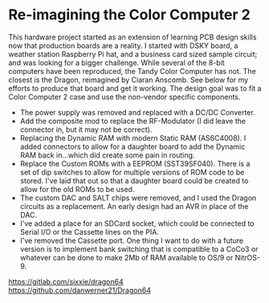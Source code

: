 # Re-imagining the Color Computer 2
This hardware project started as an extension of learning PCB design skills now that production boards are a reality. I started with DSKY board, a weather station Raspberry Pi hat, and a business card sized sample circuit;  and was looking for a bigger challenge. While several of the 8-bit computers have been reproduced, the Tandy Color Computer has not. The closest is the Dragon, reimagined by Ciaran Anscomb. See below for my efforts to produce that board and get it working.
The design goal was to fit a Color Computer 2 case and use the non-vendor specific components. 
- The power supply was removed and replaced with a DC/DC Converter.
- Add the composite mod to replace the RF-Modulator (I did leave the connector in, but it may not be correct).
- Replacing the Dynamic RAM with modern Static RAM (AS6C4008).  I added connectors to allow for a daughter board to add the Dynamic RAM back in...which did create some pain in routing.
- Replace the Custom ROMs with a EEPROM (SST39SF040). There is a set of dip switches to allow for multiple versions of ROM code to be stored. I've laid that out so that a daughter board could be created to allow for the old ROMs to be used.
- The custom DAC and SALT chips were removed, and I used the Dragon circuits as a replacement. An early design had an AVR in place of the DAC. 
- I've added a place for an SDCard socket, which could be connected to Serial I/O or the Cassette lines on the PIA.
- I've removed the Cassette port.
One thing I want to do with a future version is to implement bank switching that is compatible to a CoCo3 or whatever can be done to make 2Mb of RAM available to OS/9 or NitrOS-9.


https://gitlab.com/sixxie/dragon64
https://github.com/danwerner21/Dragon64
